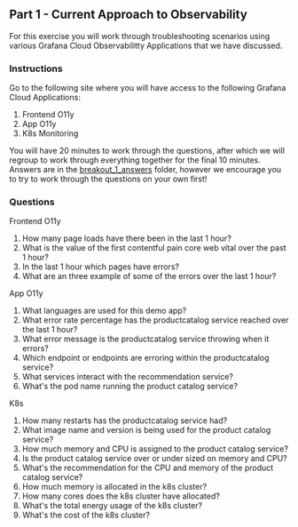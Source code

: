 ## Part 1 - Current Approach to Observability
For this exercise you will work through troubleshooting scenarios using various Grafana Cloud Observabilitty Applications that we have discussed.

### Instructions
Go to the following site where you will have access to the following Grafana Cloud Applications:
1. Frontend O11y
1. App O11y
1. K8s Monitoring

You will have 20 minutes to work through the questions, after which we will regroup to work through everything together for the final 10 minutes.
Answers are in the [breakout_1_answers](./breakout_1_answers) folder, however we encourage you to try to work through the questions on your own first!

### Questions
Frontend O11y
1. How many page loads have there been in the last 1 hour?
1. What is the value of the first contentful pain core web vital over the past 1 hour? 
1. In the last 1 hour which pages have errors?
1. What are an three example of some of the errors over the last 1 hour?

App O11y
1. What languages are used for this demo app? 
1. What error rate percentage has the productcatalog service reached over the last 1 hour?
1. What error message is the productcatalog service throwing when it errors?
1. Which endpoint or endpoints are erroring within the productcatalog service?
1. What services interact with the recommendation service?
1. What's the pod name running the product catalog service?

K8s
1. How many restarts has the productcatalog service had? 
1. What image name and version is being used for the product catalog service?
1. How much memory and CPU is assigned to the product catalog service?
1. Is the product catalog service over or under sized on memory and CPU?
1. What's the recommendation for the CPU and memory of the product catalog service?
1. How much memory is allocated in the k8s cluster? 
1. How many cores does the k8s cluster have allocated? 
1. What's the total energy usage of the k8s cluster?
1. What's the cost of the k8s cluster?
